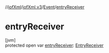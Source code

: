 //[iofXml](../../../index.md)/[iofXml.v3](../index.md)/[Event](index.md)/[entryReceiver](entry-receiver.md)

# entryReceiver

[jvm]\
protected open var [entryReceiver](entry-receiver.md): [EntryReceiver](../-entry-receiver/index.md)

